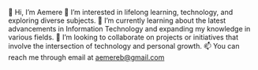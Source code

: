 👋 Hi, I’m Aemere
👀 I’m interested in lifelong learning, technology, and exploring diverse subjects.
🌱 I’m currently learning about the latest advancements in Information Technology and expanding my knowledge in various fields.
💞️ I’m looking to collaborate on projects or initiatives that involve the intersection of technology and personal growth.
📫 You can reach me through email at aemereb@gmail.com
<!---
aemere2023/aemere2023 is a ✨ special ✨ repository because its `README.md` (this file) appears on your GitHub profile.
You can click the Preview link to take a look at your changes.
--->
